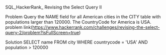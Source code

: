 SQL_HackerRank_
Revising the Select Query II

Problem
Query the NAME field for all American cities in the CITY table with populations larger than 120000. The CountryCode for America is USA.
problem link(https://www.hackerrank.com/challenges/revising-the-select-query-2/problem?isFullScreen=true)

Solution
SELECT name
FROM city
WHERE countrycode = 'USA'
AND population > 120000